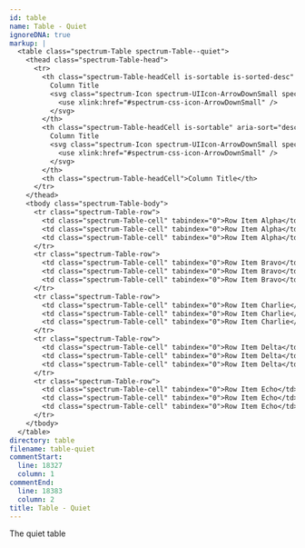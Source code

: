 ```yaml
---
id: table
name: Table - Quiet
ignoreDNA: true
markup: |
  <table class="spectrum-Table spectrum-Table--quiet">
    <thead class="spectrum-Table-head">
      <tr>
        <th class="spectrum-Table-headCell is-sortable is-sorted-desc" aria-sort="descending" tabindex="0">
          Column Title
          <svg class="spectrum-Icon spectrum-UIIcon-ArrowDownSmall spectrum-Table-sortedIcon" focusable="false" aria-hidden="true">
            <use xlink:href="#spectrum-css-icon-ArrowDownSmall" />
          </svg>
        </th>
        <th class="spectrum-Table-headCell is-sortable" aria-sort="descending">
          Column Title
          <svg class="spectrum-Icon spectrum-UIIcon-ArrowDownSmall spectrum-Table-sortedIcon" focusable="false" aria-hidden="true">
            <use xlink:href="#spectrum-css-icon-ArrowDownSmall" />
          </svg>
        </th>
        <th class="spectrum-Table-headCell">Column Title</th>
      </tr>
    </thead>
    <tbody class="spectrum-Table-body">
      <tr class="spectrum-Table-row">
        <td class="spectrum-Table-cell" tabindex="0">Row Item Alpha</td>
        <td class="spectrum-Table-cell" tabindex="0">Row Item Alpha</td>
        <td class="spectrum-Table-cell" tabindex="0">Row Item Alpha</td>
      </tr>
      <tr class="spectrum-Table-row">
        <td class="spectrum-Table-cell" tabindex="0">Row Item Bravo</td>
        <td class="spectrum-Table-cell" tabindex="0">Row Item Bravo</td>
        <td class="spectrum-Table-cell" tabindex="0">Row Item Bravo</td>
      </tr>
      <tr class="spectrum-Table-row">
        <td class="spectrum-Table-cell" tabindex="0">Row Item Charlie</td>
        <td class="spectrum-Table-cell" tabindex="0">Row Item Charlie</td>
        <td class="spectrum-Table-cell" tabindex="0">Row Item Charlie</td>
      </tr>
      <tr class="spectrum-Table-row">
        <td class="spectrum-Table-cell" tabindex="0">Row Item Delta</td>
        <td class="spectrum-Table-cell" tabindex="0">Row Item Delta</td>
        <td class="spectrum-Table-cell" tabindex="0">Row Item Delta</td>
      </tr>
      <tr class="spectrum-Table-row">
        <td class="spectrum-Table-cell" tabindex="0">Row Item Echo</td>
        <td class="spectrum-Table-cell" tabindex="0">Row Item Echo</td>
        <td class="spectrum-Table-cell" tabindex="0">Row Item Echo</td>
      </tr>
    </tbody>
  </table>
directory: table
filename: table-quiet
commentStart:
  line: 18327
  column: 1
commentEnd:
  line: 18383
  column: 2
title: Table - Quiet
---
```

The quiet table